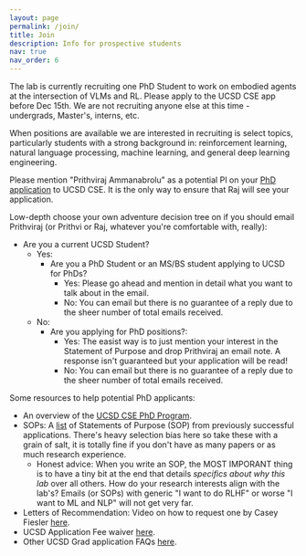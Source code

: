 ```yaml
---
layout: page
permalink: /join/
title: Join
description: Info for prospective students
nav: true
nav_order: 6
---
```

The lab is currently recruiting one PhD Student to work on embodied agents at the intersection of VLMs and RL. Please apply to the UCSD CSE app before Dec 15th. We are not recruiting anyone else at this time - undergrads, Master's, interns, etc.

When positions are available we are interested in recruiting is select topics, particularly students with a strong background in: reinforcement learning, natural language processing, machine learning, and general deep learning engineering.

Please mention "Prithviraj Ammanabrolu" as a potential PI on your [PhD application](https://cse.ucsd.edu/graduate/admissions) to UCSD CSE. 
It is the only way to ensure that Raj will see your application.

Low-depth choose your own adventure decision tree on if you should email Prithviraj (or Prithvi or Raj, whatever you're comfortable with, really):
- Are you a current UCSD Student?
  - Yes: 
    - Are you a PhD Student or an MS/BS student applying to UCSD for PhDs?
      - Yes: Please go ahead and mention in detail what you want to talk about in the email.
      - No: You can email but there is no guarantee of a reply due to the sheer number of total emails received. 
  - No:
    - Are you applying for PhD positions?:
      - Yes: The easist way is to just mention your interest in the Statement of Purpose and drop Prithviraj an email note. A response isn't guaranteed but your application will be read!
      - No: You can email but there is no guarantee of a reply due to the sheer number of total emails received.

Some resources to help potential PhD applicants:
- An overview of the [UCSD CSE PhD Program](https://cse.ucsd.edu/graduate/doctoral-programs-computer-science-and-engineering).
- SOPs: A [list](https://cs-sop.notion.site/cs-sop/CS-PhD-Statements-of-Purpose-df39955313834889b7ac5411c37b958d) of Statements of Purpose (SOP) from previously successful applications. There's heavy selection bias here so take these with a grain of salt, it is totally fine if you don't have as many papers or as much research experience.
  - Honest advice: When you write an SOP, the MOST IMPORANT thing is to have a tiny bit at the end that details *specifics about why this lab* over all others. How do your research interests align with the lab's? Emails (or SOPs) with generic "I want to do RLHF" or worse "I want to ML and NLP" will not get very far.
- Letters of Recommendation: Video on how to request one by Casey Fiesler [here](https://www.youtube.com/watch?v=G17HyFybvKM).
- UCSD Application Fee waiver [here](https://grad.ucsd.edu/admissions/requirements/application-fee-and-fee-waiver/index.html).
- Other UCSD Grad application FAQs [here](https://cse.ucsd.edu/graduate/faqs/admissions).
